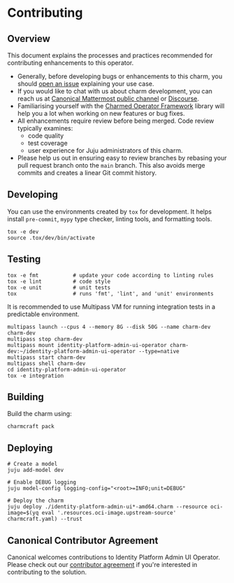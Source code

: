 # Contributing

## Overview

This document explains the processes and practices recommended for contributing
enhancements to this operator.

- Generally, before developing bugs or enhancements to this charm, you
  should [open an issue](https://github.com/canonical/identity-platform-admin-ui-operator/issues)
  explaining your use case.
- If you would like to chat with us about charm development, you can reach us
  at [Canonical Mattermost public channel](https://chat.charmhub.io/charmhub/channels/charm-dev)
  or [Discourse](https://discourse.charmhub.io/).
- Familiarising yourself with
  the [Charmed Operator Framework](https://juju.is/docs/sdk) library
  will help you a lot when working on new features or bug fixes.
- All enhancements require review before being merged. Code review typically
  examines:
  - code quality
  - test coverage
  - user experience for Juju administrators of this charm.
- Please help us out in ensuring easy to review branches by rebasing your pull
  request branch onto the `main` branch. This also avoids merge commits and
  creates a linear Git
  commit history.

## Developing

You can use the environments created by `tox` for development. It helps
install `pre-commit`, `mypy` type checker, linting tools, and formatting tools.

```shell
tox -e dev
source .tox/dev/bin/activate
```

## Testing

```shell
tox -e fmt           # update your code according to linting rules
tox -e lint          # code style
tox -e unit          # unit tests
tox                  # runs 'fmt', 'lint', and 'unit' environments
```

It is recommended to use Multipass VM for running integration tests in a predictable environment.

```
multipass launch --cpus 4 --memory 8G --disk 50G --name charm-dev charm-dev
multipass stop charm-dev
multipass mount identity-platform-admin-ui-operator charm-dev:~/identity-platform-admin-ui-operator --type=native
multipass start charm-dev
multipass shell charm-dev
cd identity-platform-admin-ui-operator
tox -e integration
```

## Building

Build the charm using:

```shell
charmcraft pack
```

## Deploying

```shell
# Create a model
juju add-model dev

# Enable DEBUG logging
juju model-config logging-config="<root>=INFO;unit=DEBUG"

# Deploy the charm
juju deploy ./identity-platform-admin-ui*-amd64.charm --resource oci-image=$(yq eval '.resources.oci-image.upstream-source' charmcraft.yaml) --trust
```

## Canonical Contributor Agreement

Canonical welcomes contributions to Identity Platform Admin UI Operator. Please
check out our [contributor agreement](https://ubuntu.com/legal/contributors) if
you're interested in contributing to the solution.
